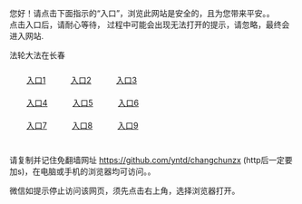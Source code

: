 您好！请点击下面指示的“入口”，浏览此网站是安全的，且为您带来平安。。 <br/>
点击入口后，请耐心等待， 过程中可能会出现无法打开的提示，请忽略，最终会进入网站. </br>

法轮大法在长春<br/>
<div style="padding:10px"><a style="margin:20px" target="_blank" href="https://dkgbn5cstl18r.cloudfront.net/2Qpsp?arhwqy" id="ccLink1" rel="nofollow">入口1</a> <a target="_blank" style="margin:20px" href="https://d3d6ux1xuixv8q.cloudfront.net/2Qpsp?cxylq" id="ccLink2" rel="nofollow">入口2</a> <a style="margin:20px" target="_blank" href="https://d18h4oif2i2f0v.cloudfront.net/2Qpsp?saqwkjku" id="ccLink3" rel="nofollow">入口3</a></div>

<div style="padding:10px" ><a style="margin:20px" target="_blank" href="https://dkgbn5cstl18r.cloudfront.net/2Qpsp?arhwqy" id="ccLink4" rel="nofollow">入口4</a> <a style="margin:20px" href="https://d3d6ux1xuixv8q.cloudfront.net/2Qpsp?cxylq" target="_blank" id="ccLink5" rel="nofollow">入口5</a> <a style="margin:20px" href="https://d18h4oif2i2f0v.cloudfront.net/2Qpsp?saqwkjku" target="_blank" id="ccLink6" rel="nofollow">入口6</a></div>

<div style="padding:10px"><a style="margin:20px" target="_blank" href="https://dkgbn5cstl18r.cloudfront.net/2Qpsp?arhwqy" id="ccLink7" rel="nofollow">入口7</a> <a style="margin:20px" href="https://d3d6ux1xuixv8q.cloudfront.net/2Qpsp?cxylq" target="_blank" id="ccLink8" rel="nofollow">入口8</a> <a style="margin:20px" target="_blank" href="https://d18h4oif2i2f0v.cloudfront.net/2Qpsp?saqwkjku" id="ccLink9" rel="nofollow">入口9</a></div>

<br/>



请复制并记住免翻墙网址 https://github.com/yntd/changchunzx (http后一定要加s)，在电脑或手机的浏览器均可访问。。<br/>

微信如提示停止访问该网页，须先点击右上角，选择浏览器打开。
